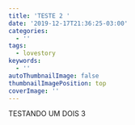 ```yaml
---
title: 'TESTE 2 '
date: '2019-12-17T21:36:25-03:00'
categories:
  - ''
tags:
  - lovestory
keywords:
  - ''
autoThumbnailImage: false
thumbnailImagePosition: top
coverImage: ''
---
```

TESTANDO UM DOIS 3
